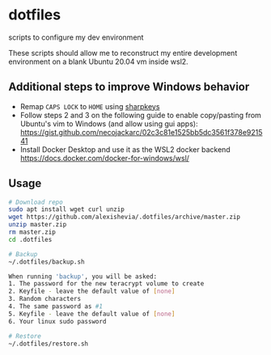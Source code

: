 # dotfiles
scripts to configure my dev environment

These scripts should allow me to reconstruct my entire development environment on a blank Ubuntu 20.04 vm inside wsl2.

## Additional steps to improve Windows behavior
- Remap `CAPS LOCK` to `HOME` using [sharpkeys](https://github.com/randyrants/sharpkeys/releases)
- Follow steps 2 and 3 on the following guide to enable copy/pasting from Ubuntu's vim to Windows (and allow using gui apps):
    https://gist.github.com/necojackarc/02c3c81e1525bb5dc3561f378e921541
- Install Docker Desktop and use it as the WSL2 docker backend
    https://docs.docker.com/docker-for-windows/wsl/

## Usage
```sh
# Download repo
sudo apt install wget curl unzip
wget https://github.com/alexishevia/.dotfiles/archive/master.zip
unzip master.zip
rm master.zip
cd .dotfiles

# Backup
~/.dotfiles/backup.sh

When running 'backup', you will be asked:
1. The password for the new teracrypt volume to create
2. Keyfile - leave the default value of [none]
3. Random characters
4. The same password as #1
5. Keyfile - leave the default value of [none]
6. Your linux sudo password

# Restore
~/.dotfiles/restore.sh
```
